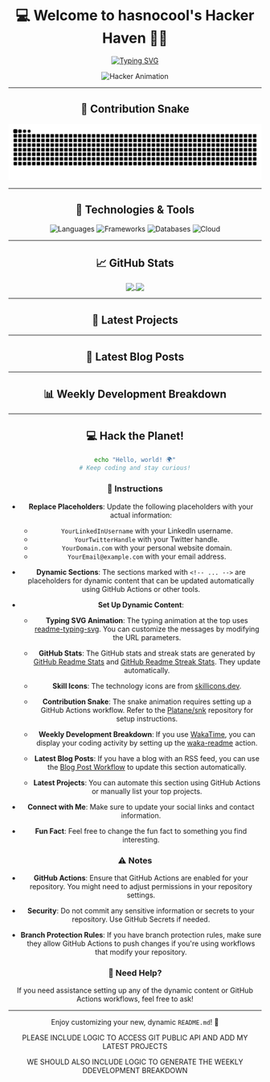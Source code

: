 <div align="center">

# 💻 Welcome to hasnocool's Hacker Haven 🐱‍💻

[![Typing SVG](https://readme-typing-svg.herokuapp.com?font=Fira+Code&size=24&duration=3000&pause=500&color=00FF00&center=true&vCenter=true&width=500&height=60&lines=Hey%2C+I'm+a+Code+Ninja!;I+Love+Open+Source+❤️;Always+Hacking+Something+New+🔧)](https://git.io/typing-svg)

![Hacker Animation](https://media.giphy.com/media/13HgwGsXF0aiGY/giphy.gif)

---

## 🐍 Contribution Snake

<img src="https://github.com/hasnocool/hasnocool/blob/main/github-contribution-grid-snake-dark.svg" alt="Snake animation" />

---

## 🔧 Technologies & Tools

![Languages](https://skillicons.dev/icons?i=python,java,javascript,go,rust,c,cpp,cs,html,css,bash&theme=dark)
![Frameworks](https://skillicons.dev/icons?i=react,vue,angular,django,flask,spring,nodejs,express&theme=dark)
![Databases](https://skillicons.dev/icons?i=mysql,postgresql,mongodb,redis&theme=dark)
![Cloud](https://skillicons.dev/icons?i=aws,gcp,azure,docker,kubernetes&theme=dark)

---

## 📈 GitHub Stats

<a href="https://github.com/hasnocool">
  <img align="center" src="https://github-readme-stats.vercel.app/api?username=hasnocool&show_icons=true&theme=radical&hide_border=true" />
</a>
<a href="https://github.com/hasnocool">
  <img align="center" src="https://github-readme-streak-stats.herokuapp.com/?user=hasnocool&theme=radical&hide_border=true" />
</a>

---

## 🚀 Latest Projects

<!--START_SECTION:projects-->
<!-- Projects will be listed here dynamically -->
<!--END_SECTION:projects-->

---

## 📰 Latest Blog Posts

<!-- BLOG-POST-LIST:START -->
<!-- BLOG-POST-LIST:END -->

---

## 📊 Weekly Development Breakdown

<!--START_SECTION:waka-->
<!--END_SECTION:waka-->

---

## 💻 Hack the Planet!

```bash
echo "Hello, world! 🌍"
# Keep coding and stay curious!
```


### 📝 Instructions

- **Replace Placeholders**: Update the following placeholders with your actual information:
  - `YourLinkedInUsername` with your LinkedIn username.
  - `YourTwitterHandle` with your Twitter handle.
  - `YourDomain.com` with your personal website domain.
  - `YourEmail@example.com` with your email address.

- **Dynamic Sections**: The sections marked with `<!-- ... -->` are placeholders for dynamic content that can be updated automatically using GitHub Actions or other tools.

- **Set Up Dynamic Content**:

  - **Typing SVG Animation**: The typing animation at the top uses [readme-typing-svg](https://github.com/DenverCoder1/readme-typing-svg). You can customize the messages by modifying the URL parameters.

  - **GitHub Stats**: The GitHub stats and streak stats are generated by [GitHub Readme Stats](https://github.com/anuraghazra/github-readme-stats) and [GitHub Readme Streak Stats](https://github.com/denvercoder1/github-readme-streak-stats). They update automatically.

  - **Skill Icons**: The technology icons are from [skillicons.dev](https://skillicons.dev/).

  - **Contribution Snake**: The snake animation requires setting up a GitHub Actions workflow. Refer to the [Platane/snk](https://github.com/Platane/snk) repository for setup instructions.

  - **Weekly Development Breakdown**: If you use [WakaTime](https://wakatime.com/), you can display your coding activity by setting up the [waka-readme](https://github.com/athul/waka-readme) action.

  - **Latest Blog Posts**: If you have a blog with an RSS feed, you can use the [Blog Post Workflow](https://github.com/gautamkrishnar/blog-post-workflow) to update this section automatically.

  - **Latest Projects**: You can automate this section using GitHub Actions or manually list your top projects.

- **Connect with Me**: Make sure to update your social links and contact information.

- **Fun Fact**: Feel free to change the fun fact to something you find interesting.

### ⚠️ Notes

- **GitHub Actions**: Ensure that GitHub Actions are enabled for your repository. You might need to adjust permissions in your repository settings.

- **Security**: Do not commit any sensitive information or secrets to your repository. Use GitHub Secrets if needed.

- **Branch Protection Rules**: If you have branch protection rules, make sure they allow GitHub Actions to push changes if you're using workflows that modify your repository.

### 📢 Need Help?

If you need assistance setting up any of the dynamic content or GitHub Actions workflows, feel free to ask!

---

Enjoy customizing your new, dynamic `README.md`! 🚀


PLEASE INCLUDE LOGIC TO ACCESS GIT PUBLIC API AND ADD MY LATEST PROJECTS

WE SHOULD ALSO INCLUDE LOGIC TO GENERATE THE WEEKLY DDEVELOPMENT BREAKDOWN
